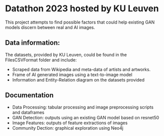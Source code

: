 # Datathon 2023 hosted by KU Leuven
This project attempts to find possible factors that could help existing GAN models discern between real and AI images. 

## Data information: 
The datasets, provided by KU Leuven, could be found in the FilesCSVFormat folder and include:
  - Scraped data from Wikipedia and meta-data of artists and artworks. 
  - Frame of AI generated images using a text-to-image model
  - Information and Entity-Relation diagram on the datasets provided

## Documentation
  - Data Processing: tabular processing and image preprocessing scripts and dataframes 
  - GAN Detection: outputs using an existing GAN model based on resnet50
  - Image Features: outputs of feature extractions of images 
  - Community Dection: graphical exploration using Neo4j
